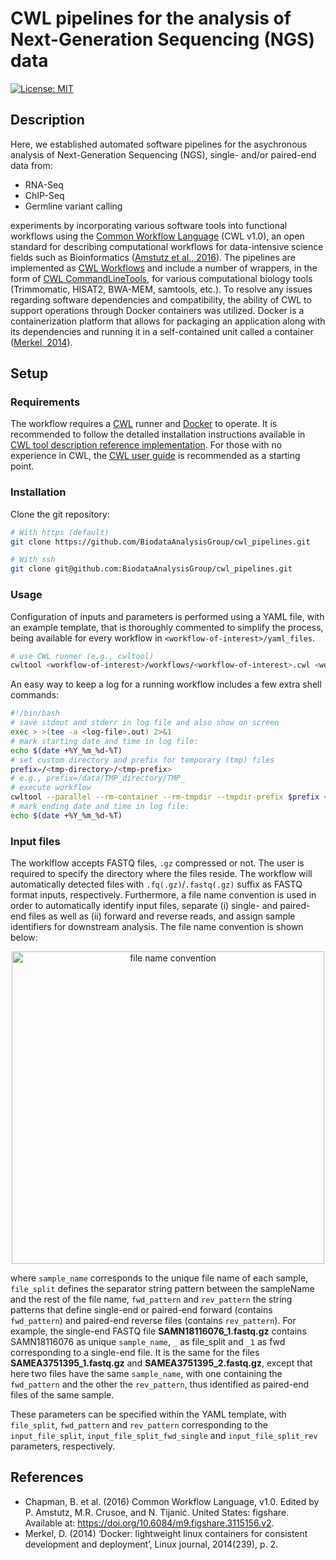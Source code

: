 # CWL pipelines for the analysis of Next-Generation Sequencing (NGS) data

[![License: MIT](https://img.shields.io/badge/License-MIT-yellow.svg)](https://opensource.org/licenses/MIT)

## Description
Here, we established automated software pipelines for the asychronous analysis of Next-Generation Sequencing (NGS), single- and/or paired-end data from: 

- RNA-Seq
- ChIP-Seq
- Germline variant calling 

experiments by incorporating various software tools into functional workflows using the [Common Workflow Language](https://www.commonwl.org/) (CWL v1.0), an open standard for describing computational workflows for data-intensive science fields such as Bioinformatics ([Amstutz et al., 2016](https://doi.org/10.6084/m9.figshare.3115156.v2)). The pipelines are implemented as [CWL Workflows](https://www.commonwl.org/v1.2/Workflow.html) and include a number of wrappers, in the form of [CWL CommandLineTools](https://www.commonwl.org/v1.0/CommandLineTool.html), for various computational biology tools (Trimmomatic, HISAT2, BWA-MEM, samtools, etc.). To resolve any issues regarding software dependencies and compatibility, the ability of CWL to support operations through Docker containers was utilized. Docker is a containerization platform that allows for packaging an application along with its dependencies and running it in a self-contained unit called a container ([Merkel, 2014](https://www.linuxjournal.com/content/docker-lightweight-linux-containers-consistent-development-and-deployment)).

## Setup

### Requirements

The workflow requires a [CWL](https://www.commonwl.org/) runner and [Docker](https://docs.docker.com/) to operate. It is recommended to follow the detailed installation instructions available in [CWL tool description reference implementation](https://github.com/common-workflow-language/cwltool). For those with no experience in CWL, the [CWL user guide](https://www.commonwl.org/user_guide/) is recommended as a starting point.

### Installation

Clone the git repository:

```bash
# With https (default)
git clone https://github.com/BiodataAnalysisGroup/cwl_pipelines.git
```
```bash
# With ssh
git clone git@github.com:BiodataAnalysisGroup/cwl_pipelines.git
```

### Usage

Configuration of inputs and parameters is performed using a YAML file, with an example template, that is thoroughly commented to simplify the process, being available for every workflow in `<workflow-of-interest>/yaml_files`.

```bash
# use CWL runner (e.g., cwltool)
cwltool <workflow-of-interest>/workflows/<workflow-of-interest>.cwl <workflow-of-interest>/yaml_files/<workflow-of-interest>.yml
```
An easy way to keep a log for a running workflow includes a few extra shell commands:

```bash
#!/bin/bash
# save stdout and stderr in log file and also show on screen
exec > >(tee -a <log-file>.out) 2>&1
# mark starting date and time in log file:
echo $(date +%Y_%m_%d-%T)
# set custom directory and prefix for temporary (tmp) files
prefix=/<tmp-directory>/<tmp-prefix>
# e.g., prefix=/data/TMP_directory/TMP_ 
# execute workflow
cwltool --parallel --rm-container --rm-tmpdir --tmpdir-prefix $prefix <workflow-of-interest>/workflows/<workflow-of-interest>.cwl <workflow-of-interest>/yaml_files/<workflow-of-interest>.yml
# mark ending date and time in log file:
echo $(date +%Y_%m_%d-%T)
```
### Input files
The worklflow accepts FASTQ files, `.gz` compressed or not. The user is required to specify the directory where the files reside. The workflow will automatically detected files with `.fq(.gz)`/`.fastq(.gz)` suffix as FASTQ format inputs, respectively. Furthermore, a file name convention is used in order to automatically identify input files, separate (i) single- and paired-end files as well as (ii) forward and reverse reads, and assign sample identifiers for downstream analysis. The file name convention is shown below:

<p align="center">
<img src="https://github.com/BiodataAnalysisGroup/kmerCountClassifier/blob/main/file_name_convention.png" alt="file name convention" width="500">
</p>

where ``sample_name`` corresponds to the unique file name of each sample, ``file_split`` defines the separator string pattern between the sampleName and the rest of the file name, ``fwd_pattern`` and ``rev_pattern`` the string patterns that define single-end or paired-end forward (contains ``fwd_pattern``) and paired-end reverse files (contains ``rev_pattern``). For example, the single-end FASTQ file **SAMN18116076_1.fastq.gz** contains SAMN18116076 as unique ``sample_name``, `_` as file_split and `_1` as fwd corresponding to a single-end file. It is the same for the files **SAMEA3751395_1.fastq.gz** and **SAMEA3751395_2.fastq.gz**, except that here two files have the same ``sample_name``, with one containing the ``fwd_pattern`` and the other the ``rev_pattern``, thus identified as paired-end files of the same sample. 

These parameters can be specified within the YAML template, with ``file_split``, ``fwd_pattern`` and ``rev_pattern`` corresponding to the ``input_file_split``, ``input_file_split_fwd_single`` and ``input_file_split_rev`` parameters, respectively.

## References

- Chapman, B. et al. (2016) Common Workflow Language, v1.0. Edited by P. Amstutz, M.R. Crusoe, and N. Tijanić. United States: figshare. Available at: https://doi.org/10.6084/m9.figshare.3115156.v2.
- Merkel, D. (2014) ‘Docker: lightweight linux containers for consistent development and deployment’, Linux journal, 2014(239), p. 2.
